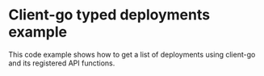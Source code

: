 # Client-go typed deployments example

This code example shows how to get a list of deployments using
client-go and its registered API functions.
